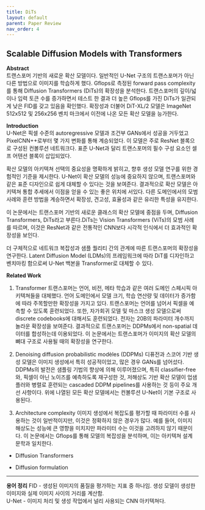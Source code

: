 ```yaml
---
title: DiTs
layout: default
parent: Paper Review
nav_order: 4
---
```


## Scalable Diffusion Models with Transformers  

**Abstract**  
트랜스포머 기반의 새로운 확산 모델이다. 일반적인 U-Net 구조의 트랜스포머가 아닌 다른 방법으로 이미지를 학습하게 했다. Gflops로 측정된 forward pass complexity를 통해 Diffusion Transformers (DiTs)의 확장성을 분석한다. 트랜스포머의 깊이/넓이나 입력 토큰 수를 증가하면서 테스트 한 결과 더 높은 Gflops를 가진 DiTs가 일관되게 낮은 FID를 갖고 있음을 확인했다. 확장성과 더불어 DiT-XL/2 모델은 ImageNet 512x512 및 256x256 벤치 마크에서 이전에 나온 모든 확산 모델을 능가한다.

**Introduction**  
U-Net은 픽셀 수준의 autoregressive 모델과 조건부 GANs에서 성공을 거두었고 PixelCNN++로부터 몇 가지 변화를 통해 계승되었다. 이 모델은 주로 ResNet 블록으로 구성된 컨볼루션 네트워크다. 표준 U-Net과 달리 트랜스포머의 필수 구성 요소인 셀프 어텐션 블록이 삽입되었다. 

확산 모델의 아키텍쳐 선택의 중요성을 명확하게 밝히고, 향후 생성 모델 연구를 위한 경험적인 기준을 제시한다. U-Net이 확산 모델의 성능에 중요하지 않으며, 트랜스포머와 같은 표준 디자인으로 쉽게 대체할 수 있다는 것을 보여준다. 결과적으로 확산 모델은 아키텍쳐 통합 추세에서 이점을 얻을 수 있는 좋은 위치에 서있다. 다른 도메인에서의 모범 사례와 훈련 방법을 계승하면서 확장성, 견고성, 효율성과 같은 유리한 특성을 유지한다.

이 논문에서는 트랜스포머 기반의 새로운 클래스의 확산 모델에 중점을 두며, Diffusion Transformers, DiTs라고 부른다.DiTs는 Vision Transformers (ViTs)의 모범 사례를 따르며, 이것은 ResNet과 같은 전통적인 CNN보다 시각적 인식에서 더 효과적인 확장성을 보인다.

더 구체적으로 네트워크 복잡성과 샘플 퀄리티 간의 관계에 따른 트랜스포머의 확장성을 연구한다. Latent Diffusion Model (LDMs)의 프레임워크에 따라 DiT를 디자인하고 벤치마킹 함으로써 U-Net 백본을 Transformer로 대체할 수 있다. 


**Related Work**  

1. Transformer
트랜스포머는 언어, 비전, 메타 학습과 같은 여러 도메인 스페시픽 아키텍쳐들을 대체했다. 언어 도메인에서 모델 크기, 학습 연산량 및 데이터가 증가함에 따라 주목할만한 확장성을 가지고 있다. 트랜스포머는 언어를 넘어서 픽셀을 예측할 수 있도록 훈련되었다. 또한, 자가회귀 모델 및 마스크 생성 모델으로써 discrete codebooks에 대해서도 훈련되었다. 전자는 20B의 파라미터 개수까지 놀라운 확장성을 보여준다. 결과적으로 트랜스포머는 DDPMs에서 non-spatial 데이터를 합성하는데 이용되었다. 이 논문에서는 트랜스포머가 이미지의 확산 모델의 뼈대 구조로 사용될 때의 확장성을 연구한다.

2. Denoising diffusion probabilistic modèles (DDPMs)
디퓨전과 스코어 기반 생성 모델은 이미지 생성에서 특히 성공적이었고, 많은 경우 GANs를 넘어섰다. DDPMs의 발전은 샘플링 기법의 향상에 의해 이루어졌으며, 특히 classifier-free와, 픽셀이 아닌 노이즈를 예측하도록 재구성한 것, 저해상도 기반 확산 모델이 업샘플러와 병렬로 훈련되는 cascaded DDPM pipelines를 사용하는 것 등이 주요 개선 사항이다. 위에 나열된 모든 확산 모델에서는 컨볼루션 U-Net이 기본 구조로 사용된다.

3. Architecture complexity
이미지 생성에서 복잡도를 평가할 때 파라미터 수를 사용하는 것이 일반적이지만, 이것은 정확하지 않은 경우가 많다. 예를 들어, 이미지 해상도는 성능에 큰 영향을 미치지만 파라미터 수는 이것을 고려하지 않기 때문이다. 이 논문에서는 Gflops를 통해 모델의 복잡성을 분석하며, 이는 아키텍쳐 설계 문학과 일치한다.


* Diffusion Transformers

- Diffusion formulation





---
**용어 정리**
FID - 생성된 이미지의 품질을 평가하는 지표 중 하나임. 생성 모델이 생성한 이미지와 실제 이미지 사이의 거리를 계산함.  
U-Net - 이미지 처리 및 생성 작업에서 널리 사용되는 CNN 아키텍쳐다.
